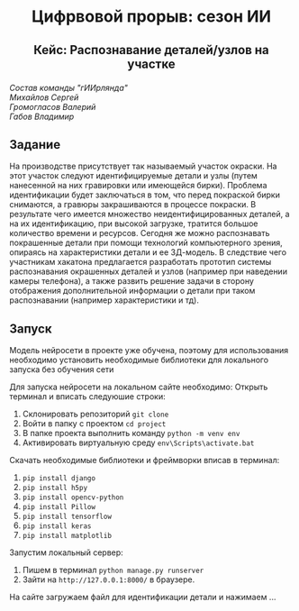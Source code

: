 # <p align="center"> Цифрвовой прорыв: сезон ИИ </p>
## <p align="center"> Кейс: Распознавание деталей/узлов на участке </p>


*Состав команды "гИИрлянда"*   
*Михайлов Сергей*    
*Громогласов Валерий*  
*Габов Владимир*  

## <a name="1"> Задание </a>

На производстве присутствует так называемый участок окраски. На этот участок следуют идентифицируемые детали и узлы (путем нанесенной на них гравировки или имеющейся бирки). Проблема идентификации будет заключаться в том, что перед покраской бирки снимаются, а гравюры закрашиваются в процессе покраски. В результате чего имеется множество неидентифицированных деталей, а на их идентификацию, при высокой загрузке, тратится большое количество времени и ресурсов. Сегодня же можно распознавать покрашенные детали при помощи технологий компьютерного зрения, опираясь на характеристики детали и ее 3Д-модель. В следствие чего участникам хакатона предлагается разработать прототип системы распознавания окрашенных деталей и узлов (например при наведении камеры телефона), а также развить решение задачи в сторону отображения дополнительной информации о детали при таком распознавании (например характеристики и тд).


## <a name="2">Запуск </a>

Модель нейросети в проекте уже обучена, поэтому для использования необходимо установить необходимые библиотеки для локального запуска без обучения сети

Для запуска нейросети на локальном сайте необходимо:
Открыть терминал и вписать следуюшие строки:
1. Склонировать репозиторий `git clone`
2. Войти в папку с проектом `cd project`
3. В папке проекта выполнить команду `python -m venv env`
4. Активировать виртуальную среду `env\Scripts\activate.bat`

Скачать необходимые библиотеки и фреймворки вписав в терминал:

1. `pip install django`
2. `pip install h5py`
3. `pip install opencv-python`
4. `pip install Pillow`
5. `pip install tensorflow`
6. `pip install keras`
7. `pip install matplotlib`

Запустим локальный сервер:

1. Пишем в терминал `python manage.py runserver`
2. Зайти на `http://127.0.0.1:8000/` в браузере.

На сайте загружаем файл для идентификации детали и нажимаем ...
